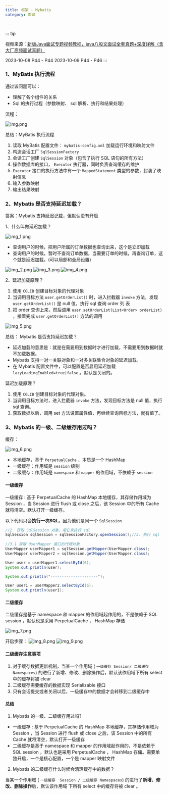 ```yaml
---
title: 框架 - Mybatis
category: 面试

---
```


::: tip

视频来源：[新版Java面试专题视频教程，java八股文面试全套真题+深度详解（含大厂高频面试真题）](https://www.bilibili.com/video/BV1yT411H7YK/?vd_source=7138dfc78c49f602f8d3ed8cfbf0513d)


2023-10-08   P44 - P44
2023-10-09   P44 - P46
:::

### 1、MyBatis 执行流程

通过该问题可以：
- 理解了各个组件的关系
- Sql 的执行过程（参数映射、 sql 解析、执行和结果处理）

流程：

![img.png](images/img.png)

总结：MyBatis 执行流程

1. 读取 MyBatis 配置文件： `mybatis-config.xml` 加载运行环境和映射文件
2. 构造会话工厂 `SqlSessionFactory`
3. 会话工厂创建 `SqlSession` 对象（包含了执行 SQL 语句的所有方法）
4. 操作数据库的接口， `Executor` 执行器，同时负责查询缓存的维护
5. `Executor` 接口的执行方法中有一个 `MappedStatement` 类型的参数，封装了映射信息
6. 输入参数映射
7. 输出结果映射

### 2、Mybatis 是否支持延迟加载？

答案：Mybatis 支持延迟记载，但默认没有开启

1、什么叫做延迟加载？

![img_1.png](images/img_1.png)

- 查询用户的时候，把用户所属的订单数据也查询出来，这个是立即加载
- 查询用户的时候，暂时不查询订单数据，当需要订单的时候，再查询订单，这个就是延迟加载。(可以局部和全局设置)

![img_2.png](images/img_2.png)
![img_3.png](images/img_3.png)
![img_4.png](images/img_4.png)

2、延迟加载原理？

1. 使用 `CGLIB` 创建目标对象的代理对象
2. 当调用目标方法 `user.getOrderList()` 时，进入拦截器 `invoke` 方法，发现 `user.getOrderList()` 是 null 值，执行 sql 查询 order 列
   表
3. 把 order 查询上来，然后调用 `user.setOrderList(List<Order> orderList)` ，接着完成 `user.getOrderList()` 方法的调用

![img_5.png](images/img_5.png)

总结：
Mybatis 是否支持延迟加载？

- 延迟加载的意思是：就是在需要用到数据时才进行加载，不需要用到数据时就不加载数据。
- Mybatis 支持一对一关联对象和一对多关联集合对象的延迟加载。
- 在 Mybatis 配置文件中，可以配置是否启用延迟加载 `lazyLoadingEnabled=true|false` 。默认是关闭的。

延迟加载原理？

1. 使用 `CGLIB` 创建目标对象的代理对象。
2. 当调用目标方法时，进入拦截器 `invoke` 方法，发现目标方法是 null 值，执行 sql 查询。
3. 获取数据以后，调用 set 方法设置属性值，再继续查询目标方法，就有值了。

### 3、Mybatis 的一级、二级缓存用过吗？

缓存：

![img_6.png](images/img_6.png)

- 本地缓存，基于 `PerpetualCache` ，本质是一个 HashMap
- 一级缓存：作用域是 `session` 级别
- 二级缓存：作用域是 `namespace` 和 `mapper` 的作用域，不依赖于 `session`

#### 一级缓存

一级缓存 : 基于 PerpetualCache 的 HashMap 本地缓存，其存储作用域为 Session ，当 Session 进行 flush 或 close 之后，该 Session 中的所有 Cache 就将清空。默认打开一级缓存。

以下代码只会**执行一次SQL**。因为他们是同一个 `SqlSession`
```java
//2. 获取 SqlSession 对象，用它来执行 sql
SqlSession sqlSession = sqlSessionFactory.openSession();//3. 执行 sql
        
//3.1 获取 UserMapper 接口的代理对象
UserMapper userMapper1 = sqlSession.getMapper(UserMapper.class);
UserMapper userMapper2 = sqlSession.getMapper(UserMapper.class);

User user = userMapper1.selectById(6);
System.out.println(user);

System.out.println("---------------------");

User user1 = userMapper2.selectById(6);
System.out.println(user1);

```

#### 二级缓存

二级缓存是基于 namespace 和 mapper 的作用域起作用的，不是依赖于 SQL session ，默认也是采用 PerpetualCache ， HashMap 存储

![img_7.png](images/img_7.png)

开启步骤：
![img_8.png](images/img_8.png)
![img_9.png](images/img_9.png)

#### 二级缓存注意事项

1. 对于缓存数据更新机制，当某一个作用域 ( `一级缓存 Session/ 二级缓存 Namespaces`) 的进行了新增、修改、删除操作后，默认该作用域下所有 select 中的缓存将被 clear
2. 二级缓存需要缓存的数据实现 Serializable 接口
3. 只有会话提交或者关闭以后，一级缓存中的数据才会转移到二级缓存中

#### 总结

1. Mybatis 的一级、二级缓存用过吗?

- 一级缓存 : 基于 PerpetualCache 的 HashMap 本地缓存，其存储作用域为 Session ，当 Session 进行 flush 或 close 之后，该 Session 中的所有 Cache 就将清空，默认打开一级缓存
- 二级缓存是基于 namespace 和 mapper 的作用域起作用的，不是依赖于 SQL session ，默认也是采用 PerpetualCache ， HashMap 存储。需要单独开启，一个是核心配置，一个是 mapper 映射文件

2. Mybatis 的二级缓存什么时候会清理缓存中的数据？

当某一个作用域 ( `一级缓存  Session / 二级缓存 Namespaces`) 的进行了**新增、修改、删除操作**后，默认该作用域 下所有 select 中的缓存将被 clear 。